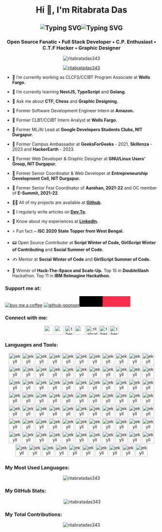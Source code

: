 <h1 align="center">Hi 👋, I'm Ritabrata Das</h1>
<h2 align="center"><img src="https://readme-typing-svg.demolab.com?font=Fira+Code&duration=1&pause=200&size=27&color=04BDF7&center=true&repeat=false&width=240&lines=Also+known+as" alt="Typing SVG" /><img src="https://readme-typing-svg.demolab.com?font=Fira+Code&size=27&duration=1000&pause=200&color=20F700&center=true&width=160&lines=Rito;R.D.;R1t4bR4t4" alt="Typing SVG" /></h2>
<h3 align="center">Open Source Fanatic • Full Stack Developer • C.P. Enthusiast • C.T.F Hacker • Graphic Designer</h3>

<div align ="center">
<p align="center"> <img src="https://komarev.com/ghpvc/?username=ritabratadas343&label=Profile%20views&color=5D3FD3&style=flat" alt="ritabratadas343" /> 
</p>

<p align="center"> <a href="https://github.com/ryo-ma/github-profile-trophy"><img src="https://github-profile-trophy.vercel.app/?username=ritabratadas343&theme=algolia&row=2&column=4&margin-w=15&margin-h=15" alt="ritabratadas343" /></a> </p>
</div>

- 🔭 I’m currently working as CLCFS/CCIBT Program Associate at **Wells Fargo.**

- 🌱 I’m currently learning **NextJS, TypeScript** and **Golang**.

- 💬 Ask me about **CTF, Chess** and **Graphic Designing.**

- 🌌 Former Software Development Engineer Intern at **Amazon.**

- 🌉 Former CLBT/CCIBT Intern Analyst at **Wells Fargo.**

- 🤖 Former ML/AI Lead at **Google Developers Students Clubs, NIT Durgapur.**

- 🤝 Former Campus Ambassador at **GeeksForGeeks** - 2021, **Skillenza** - 2023 and **HackerEarth** - 2023.

- 🐧 Former Web Developer & Graphic Designer at **GNU/Linux Users' Group, NIT Durgapur.**

- 🚀 Former Senior Coordinator & Web Developer at **Entrepreneurship Development Cell, NIT Durgapur.**

- 🎪 Former Senior Fest Coordinator of **Aarohan, 2021-22** and OC member of **E-Summit, 2021-22**.

- 👨‍💻 All of my projects are available at **[Github](https://github.com/RitabrataDas343).**

- 📝 I regularly write articles on **[Dev.To](https://dev.to/ritabratadas343).**

- 📄 Know about my experiences at **[LinkedIn](https://www.linkedin.com/in/ritabrata-das-6b0a40202/).**

- ⚡ Fun fact ~ **ISC 2020 State Topper from West Bengal.**

- 📟 Open Source Contributor at **Script Winter of Code, GirlScript Winter of Contributing** and **Social Summer of Code.**

- ✍️ Mentor at **Social Winter of Code** and **GirlScript Summer of Code.**

- 🏅 Winner of **Hack-The-Space and Scale-Up.** Top 15 in **DoubleSlash** Hackathon. Top 11 in **IBM ReImagine Hackathon.**

<div align ="center">
<h3 align="left">Support me at:</h3>
</div>

[![buy me a coffee](https://www.buymeacoffee.com/assets/img/custom_images/orange_img.png)](https://www.buymeacoffee.com/rito343)
[![github-sponsor](https://github.com/user-attachments/assets/ec1d3614-2202-4acb-a1fa-b6a789f6ec60)<svg xmlns="http://www.w3.org/2000/svg" width="168.46666717529297" height="35" viewBox="0 0 168.46666717529297 35"><rect width="76.93333435058594" height="35" fill="#000000"/><rect x="76.93333435058594" width="91.53333282470703" height="35" fill="#f82f4c"/></svg>](https://github.com/sponsors/RitabrataDas343)


<div align ="center">
<h3 align="left">Connect with me:</h3>
<p align="center">
<a href="https://www.facebook.com/hunbe.sdre.9" target="blank"><img align="center" src="https://cdn-icons-png.flaticon.com/512/733/733547.png" height="30" width="30" /></a>
<a href="https://www.instagram.com/t.h.e.s.k.y.w.a.l.k.e.r/" target="blank"><img align="center" src="https://cdn-icons-png.flaticon.com/512/1384/1384063.png" height="30" width="30" /></a>
<a href="https://twitter.com/theskywalker343" target="blank"><img align="center" src="https://cdn-icons-png.flaticon.com/512/733/733579.png" alt="theskywalker343" height="30" width="30" /></a>
<a href="https://www.linkedin.com/in/ritabrata-das-6b0a40202/" target="blank"><img align="center" src="https://cdn-icons-png.flaticon.com/512/3536/3536505.png" height="30" width="33" /></a>
<a href="https://dev.to/ritabratadas343" target="blank"><img align="center" src="https://cdn.jsdelivr.net/npm/simple-icons@3.0.1/icons/dev-dot-to.svg" alt="ritabratadas343" height="30" width="40" /></a>
<a href="https://github.com/RitabrataDas343" target="blank"><img align="center" src="https://cdn-icons-png.flaticon.com/512/25/25657.png" alt="theskywalker343" height="30" width="30" /></a>
<a href="https://gitlab.com/ritabratadas343" target="blank"><img align="center" src="https://cdn.jsdelivr.net/gh/devicons/devicon/icons/gitlab/gitlab-original.svg" alt="theskywalker343" height="30" width="30" /></a>
</p>

<h3 align="left">Languages and Tools:</h3>
<p align="center"> 
<img src="https://cdn.jsdelivr.net/gh/devicons/devicon/icons/amazonwebservices/amazonwebservices-original.svg" alt="jekyll" width="40" height="40"/>
<img src="https://cdn.jsdelivr.net/gh/devicons/devicon/icons/androidstudio/androidstudio-original.svg" alt="jekyll" width="40" height="40"/>
<img src="https://cdn.jsdelivr.net/gh/devicons/devicon/icons/angularjs/angularjs-original.svg" alt="jekyll" width="40" height="40"/>
<img src="https://cdn.jsdelivr.net/gh/devicons/devicon/icons/apache/apache-plain-wordmark.svg" alt="jekyll" width="40" height="40"/>
<img src="https://cdn.jsdelivr.net/gh/devicons/devicon/icons/azure/azure-original.svg" alt="jekyll" width="40" height="40"/>
<img src="https://cdn.jsdelivr.net/gh/devicons/devicon/icons/babel/babel-original.svg" alt="jekyll" width="40" height="40"/>
<img src="https://cdn.jsdelivr.net/gh/devicons/devicon/icons/bash/bash-original.svg" alt="jekyll" width="40" height="40"/>
<img src="https://cdn.jsdelivr.net/gh/devicons/devicon/icons/behance/behance-original.svg" alt="jekyll" width="40" height="40"/>
<img src="https://cdn.jsdelivr.net/gh/devicons/devicon/icons/bootstrap/bootstrap-original.svg" alt="jekyll" width="40" height="40"/>
<img src="https://cdn.jsdelivr.net/gh/devicons/devicon/icons/bulma/bulma-plain.svg" alt="jekyll" width="40" height="40"/>
<img src="https://cdn.jsdelivr.net/gh/devicons/devicon/icons/c/c-original.svg" alt="jekyll" width="40" height="40"/>
<img src="https://cdn.jsdelivr.net/gh/devicons/devicon/icons/canva/canva-original.svg" alt="jekyll" width="40" height="40"/>
<img src="https://cdn.jsdelivr.net/gh/devicons/devicon/icons/codepen/codepen-plain.svg" alt="jekyll" width="40" height="40"/>
<img src="https://cdn.jsdelivr.net/gh/devicons/devicon/icons/cplusplus/cplusplus-original.svg" alt="jekyll" width="40" height="40"/>
<img src="https://cdn.jsdelivr.net/gh/devicons/devicon/icons/css3/css3-original.svg" alt="jekyll" width="40" height="40"/>
<img src="https://cdn.jsdelivr.net/gh/devicons/devicon/icons/dart/dart-original.svg" alt="jekyll" width="40" height="40"/>
<img src="https://cdn.jsdelivr.net/gh/devicons/devicon/icons/debian/debian-original.svg" alt="jekyll" width="40" height="40"/>
<img src="https://cdn.jsdelivr.net/gh/devicons/devicon/icons/django/django-plain.svg" alt="jekyll" width="40" height="40"/>
<img src="https://cdn.jsdelivr.net/gh/devicons/devicon/icons/docker/docker-original.svg" alt="jekyll" width="40" height="40"/>
<img src="https://cdn.jsdelivr.net/gh/devicons/devicon/icons/express/express-original.svg" alt="jekyll" width="40" height="40"/>
<img src="https://cdn.jsdelivr.net/gh/devicons/devicon/icons/figma/figma-original.svg" alt="jekyll" width="40" height="40"/>
<img src="https://cdn.jsdelivr.net/gh/devicons/devicon/icons/firebase/firebase-plain.svg" alt="jekyll" width="40" height="40"/>
<img src="https://cdn.jsdelivr.net/gh/devicons/devicon/icons/flask/flask-original.svg" alt="jekyll" width="40" height="40"/>
<img src="https://cdn.jsdelivr.net/gh/devicons/devicon/icons/flutter/flutter-original.svg" alt="jekyll" width="40" height="40"/>
<img src="https://cdn.jsdelivr.net/gh/devicons/devicon/icons/gatsby/gatsby-plain.svg" alt="jekyll" width="40" height="40"/>
<img src="https://cdn.jsdelivr.net/gh/devicons/devicon/icons/gcc/gcc-original.svg" alt="jekyll" width="40" height="40"/>
<img src="https://cdn.jsdelivr.net/gh/devicons/devicon/icons/gimp/gimp-original.svg" alt="jekyll" width="40" height="40"/>
<img src="https://cdn.jsdelivr.net/gh/devicons/devicon/icons/git/git-original.svg" alt="jekyll" width="40" height="40"/>
<img src="https://cdn.jsdelivr.net/gh/devicons/devicon/icons/go/go-original-wordmark.svg" alt="jekyll" width="40" height="40"/>
<img src="https://cdn.jsdelivr.net/gh/devicons/devicon/icons/googlecloud/googlecloud-original.svg" alt="jekyll" width="40" height="40"/>
<img src="https://cdn.jsdelivr.net/gh/devicons/devicon/icons/gradle/gradle-plain.svg" alt="jekyll" width="40" height="40"/>
<img src="https://cdn.jsdelivr.net/gh/devicons/devicon/icons/heroku/heroku-plain.svg" alt="jekyll" width="40" height="40"/>
<img src="https://cdn.jsdelivr.net/gh/devicons/devicon/icons/html5/html5-original.svg" alt="jekyll" width="40" height="40" />
<img src="https://cdn.jsdelivr.net/gh/devicons/devicon/icons/illustrator/illustrator-plain.svg" alt="jekyll" width="40" height="40"/>
<img src="https://cdn.jsdelivr.net/gh/devicons/devicon/icons/inkscape/inkscape-original.svg" alt="jekyll" width="40" height="40"/>
<img src="https://cdn.jsdelivr.net/gh/devicons/devicon/icons/java/java-original.svg" alt="jekyll" width="40" height="40"/>
<img src="https://cdn.jsdelivr.net/gh/devicons/devicon/icons/javascript/javascript-original.svg" alt="jekyll" width="40" height="40"/>
<img src="https://cdn.jsdelivr.net/gh/devicons/devicon/icons/jenkins/jenkins-original.svg" alt="jekyll" width="40" height="40"/>
<img src="https://cdn.jsdelivr.net/gh/devicons/devicon/icons/jetbrains/jetbrains-original.svg" alt="jekyll" width="40" height="40"/>
<img src="https://cdn.jsdelivr.net/gh/devicons/devicon/icons/jquery/jquery-original.svg" alt="jekyll" width="40" height="40"/>                                                                                                      
<img src="https://www.vectorlogo.zone/logos/jekyllrb/jekyllrb-icon.svg" alt="jekyll" width="40" height="40"/> 
<img src="https://cdn.jsdelivr.net/gh/devicons/devicon/icons/jupyter/jupyter-original.svg" alt="jekyll" width="40" height="40"/>
<img src="https://cdn.jsdelivr.net/gh/devicons/devicon/icons/kaggle/kaggle-original.svg" alt="jekyll" width="40" height="40"/>
<img src="https://cdn.jsdelivr.net/gh/devicons/devicon/icons/kotlin/kotlin-original.svg" alt="jekyll" width="40" height="40"/>
<img src="https://cdn.jsdelivr.net/gh/devicons/devicon/icons/krakenjs/krakenjs-original.svg" alt="jekyll" width="40" height="40"/>
<img src="https://cdn.jsdelivr.net/gh/devicons/devicon/icons/kubernetes/kubernetes-plain.svg" alt="jekyll" width="40" height="40"/>
<img src="https://cdn.jsdelivr.net/gh/devicons/devicon/icons/linux/linux-original.svg" alt="jekyll" width="40" height="40"/>
<img src="https://cdn.jsdelivr.net/gh/devicons/devicon/icons/materialui/materialui-original.svg" alt="jekyll" width="40" height="40"/>
<img src="https://cdn.jsdelivr.net/gh/devicons/devicon/icons/matlab/matlab-original.svg" alt="jekyll" width="40" height="40"/>
<img src="https://cdn.jsdelivr.net/gh/devicons/devicon/icons/markdown/markdown-original.svg" alt="jekyll" width="40" height="40"/>
<img src="https://cdn.jsdelivr.net/gh/devicons/devicon/icons/mongodb/mongodb-original.svg" alt="jekyll" width="40" height="40"/>
<img src="https://cdn.jsdelivr.net/gh/devicons/devicon/icons/mysql/mysql-original.svg" alt="jekyll" width="40" height="40"/>
<img src="https://cdn.jsdelivr.net/gh/devicons/devicon/icons/nextjs/nextjs-original.svg" alt="jekyll" width="40" height="40"/>
<img src="https://cdn.jsdelivr.net/gh/devicons/devicon/icons/nginx/nginx-original.svg" alt="jekyll" width="40" height="40"/>
<img src="https://cdn.jsdelivr.net/gh/devicons/devicon/icons/nodejs/nodejs-original.svg" alt="jekyll" width="40" height="40"/>
<img src="https://cdn.jsdelivr.net/gh/devicons/devicon/icons/npm/npm-original-wordmark.svg" alt="jekyll" width="40" height="40"/>
<img src="https://cdn.jsdelivr.net/gh/devicons/devicon/icons/numpy/numpy-original.svg" alt="jekyll" width="40" height="40"/>
<img src="https://cdn.jsdelivr.net/gh/devicons/devicon/icons/oracle/oracle-original.svg" alt="jekyll" width="40" height="40"/>
<img src="https://cdn.jsdelivr.net/gh/devicons/devicon/icons/pandas/pandas-original.svg" alt="jekyll" width="40" height="40"/>
<img src="https://cdn.jsdelivr.net/gh/devicons/devicon/icons/photoshop/photoshop-plain.svg" alt="jekyll" width="40" height="40"/>
<img src="https://cdn.jsdelivr.net/gh/devicons/devicon/icons/php/php-original.svg" alt="jekyll" width="40" height="40"/>
<img src="https://cdn.jsdelivr.net/gh/devicons/devicon/icons/polygon/polygon-original.svg" alt="jekyll" width="40" height="40"/>
<img src="https://cdn.jsdelivr.net/gh/devicons/devicon/icons/postgresql/postgresql-plain.svg" alt="jekyll" width="40" height="40"/>
<img src="https://cdn.jsdelivr.net/gh/devicons/devicon/icons/python/python-original.svg" alt="jekyll" width="40" height="40"/>
<img src="https://cdn.jsdelivr.net/gh/devicons/devicon/icons/pytorch/pytorch-original.svg" alt="jekyll" width="40" height="40"/>
<img src="https://cdn.jsdelivr.net/gh/devicons/devicon/icons/react/react-original.svg" alt="jekyll" width="40" height="40"/>
<img src="https://cdn.jsdelivr.net/gh/devicons/devicon/icons/redis/redis-original.svg" alt="jekyll" width="40" height="40"/>
<img src="https://cdn.jsdelivr.net/gh/devicons/devicon/icons/redux/redux-original.svg" alt="jekyll" width="40" height="40"/>
<img src="https://cdn.jsdelivr.net/gh/devicons/devicon/icons/rust/rust-plain.svg" alt="jekyll" width="40" height="40"/>
<img src="https://cdn.jsdelivr.net/gh/devicons/devicon/icons/sass/sass-original.svg" alt="jekyll" width="40" height="40"/>
<img src="https://cdn.jsdelivr.net/gh/devicons/devicon/icons/selenium/selenium-original.svg" alt="jekyll" width="40" height="40"/>
<img src="https://cdn.jsdelivr.net/gh/devicons/devicon/icons/solidity/solidity-original.svg" alt="jekyll" width="40" height="40"/>
<img src="https://cdn.jsdelivr.net/gh/devicons/devicon/icons/sqlite/sqlite-original.svg" alt="jekyll" width="40" height="40"/>
<img src="https://cdn.jsdelivr.net/gh/devicons/devicon/icons/ssh/ssh-original-wordmark.svg" alt="jekyll" width="40" height="40"/>
<img src="https://cdn.jsdelivr.net/gh/devicons/devicon/icons/tailwindcss/tailwindcss-plain.svg" alt="jekyll" width="40" height="40"/>
<img src="https://cdn.jsdelivr.net/gh/devicons/devicon/icons/tensorflow/tensorflow-original.svg" alt="jekyll" width="40" height="40"/>
<img src="https://cdn.jsdelivr.net/gh/devicons/devicon/icons/terraform/terraform-original.svg" alt="jekyll" width="40" height="40"/>
<img src="https://cdn.jsdelivr.net/gh/devicons/devicon/icons/typescript/typescript-original.svg" alt="jekyll" width="40" height="40"/>
<img src="https://cdn.jsdelivr.net/gh/devicons/devicon/icons/ubuntu/ubuntu-plain.svg" alt="jekyll" width="40" height="40"/>
<img src="https://cdn.jsdelivr.net/gh/devicons/devicon/icons/unix/unix-original.svg" alt="jekyll" width="40" height="40"/>
<img src="https://cdn.jsdelivr.net/gh/devicons/devicon/icons/vim/vim-original.svg" alt="jekyll" width="40" height="40"/>
<img src="https://cdn.jsdelivr.net/gh/devicons/devicon/icons/vuejs/vuejs-original.svg" alt="jekyll" width="40" height="40"/>
<img src="https://cdn.jsdelivr.net/gh/devicons/devicon/icons/vscode/vscode-original.svg" alt="jekyll" width="40" height="40"/>
<img src="https://cdn.jsdelivr.net/gh/devicons/devicon/icons/windows8/windows8-original.svg" alt="jekyll" width="40" height="40" /> 
<img src="https://cdn.jsdelivr.net/gh/devicons/devicon/icons/yarn/yarn-original.svg" alt="jekyll" width="40" height="40" />
<img src="https://cdn.jsdelivr.net/gh/devicons/devicon/icons/opencv/opencv-original.svg" alt="jekyll" width="40" height="40"/>
<img src="https://cdn.jsdelivr.net/gh/devicons/devicon/icons/vuetify/vuetify-original.svg" alt="jekyll" width="40" height="40"/>
                                                                                 
</p>
  
<h3 align="left">My Most Used Languages:</h3>
<p><img align="center" src="https://github-readme-stats.vercel.app/api/top-langs/?username=ritabratadas343&langs_count=10&show_icons=true&locale=en&layout=compact&theme=radical" alt="ritabratadas343" /></p>

<h3 align="left">My GitHub Stats:</h3>
<p>&nbsp;<img align="center" src="https://github-readme-stats.vercel.app/api?username=ritabratadas343&theme=radical&locale=en" alt="ritabratadas343" /></p>

<h3 align="left">My Total Contributions:</h3>
<p><img align="center" src="https://github-readme-streak-stats.herokuapp.com/?user=ritabratadas343&theme=radical" alt="ritabratadas343" /></p>
  
</div>
